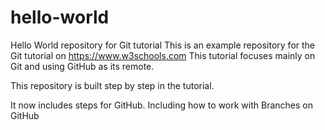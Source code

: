 # hello-world
Hello World repository for Git tutorial
This is an example repository for the Git tutorial on https://www.w3schools.com
This tutorial focuses mainly on Git and using GitHub as its remote.

This repository is built step by step in the tutorial.

It now includes steps for GitHub.
Including how to work with Branches on GitHub